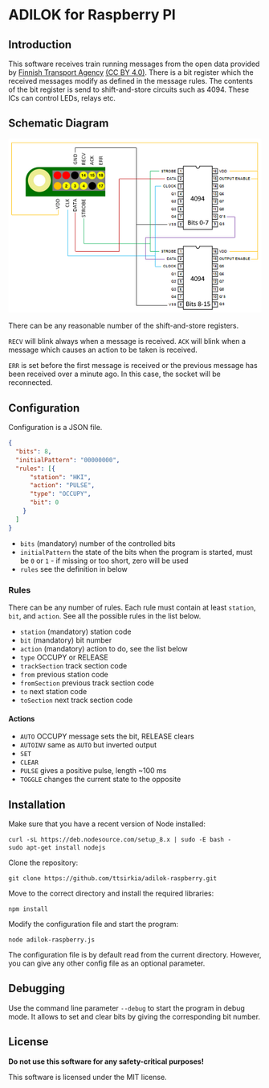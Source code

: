 # ADILOK for Raspberry PI

## Introduction

This software receives train running messages from the open data provided
by [Finnish Transport Agency](https://rata.digitraffic.fi)
[(CC BY 4.0)](http://creativecommons.org/licenses/by/4.0/). There is a bit
register which the received messages modify as defined in the message
rules. The contents of the bit register is send to shift-and-store circuits
such as 4094. These ICs can control LEDs, relays etc.

## Schematic Diagram

![schema](schema.png)

There can be any reasonable number of the shift-and-store registers.

`RECV` will blink always when a message is received. `ACK` will blink when
a message which causes an action to be taken is received.

`ERR` is set before the first message is received or the previous message
has been received over a minute ago. In this case, the socket will be
reconnected.

## Configuration

Configuration is a JSON file.

```json
{
  "bits": 8,
  "initialPattern": "00000000",
  "rules": [{
      "station": "HKI",
      "action": "PULSE",
      "type": "OCCUPY",
      "bit": 0
    }
  ]
}
```

* `bits` (mandatory) number of the controlled bits
* `initialPattern` the state of the bits when the program is started, must be `0` or `1` - if missing or too short, zero will be used
* `rules` see the definition in below


### Rules

There can be any number of rules. Each rule must contain at least `station`,
`bit`, and `action`. See all the possible rules in the list below.

* `station` (mandatory) station code
* `bit` (mandatory) bit number
* `action` (mandatory) action to do, see the list below
* `type` OCCUPY or RELEASE
* `trackSection` track section code
* `from` previous station code
* `fromSection` previous track section code
* `to` next station code
* `toSection` next track section code


#### Actions
* `AUTO` OCCUPY message sets the bit, RELEASE clears
* `AUTOINV` same as `AUTO` but inverted output
* `SET`
* `CLEAR`
* `PULSE` gives a positive pulse, length ~100 ms
* `TOGGLE` changes the current state to the opposite

## Installation

Make sure that you have a recent version of Node installed:

```
curl -sL https://deb.nodesource.com/setup_8.x | sudo -E bash -
sudo apt-get install nodejs
```

Clone the repository:

```
git clone https://github.com/ttsirkia/adilok-raspberry.git
```

Move to the correct directory and install the required libraries:

```
npm install
```

Modify the configuration file and start the program:

```
node adilok-raspberry.js
```

The configuration file is by default read from the current directory. However, you can give any other config file as an optional parameter.

## Debugging

Use the command line parameter `--debug` to start the program in debug mode.
It allows to set and clear bits by giving the corresponding bit number.

## License

**Do not use this software for any safety-critical purposes!**

This software is licensed under the MIT license.
